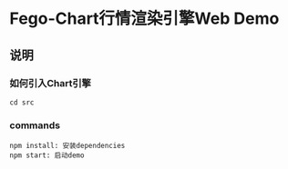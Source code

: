 # Fego-Chart行情渲染引擎Web Demo

## 说明
### 如何引入Chart引擎
```
cd src
```

### commands
```
npm install: 安装dependencies
npm start: 启动demo
```
